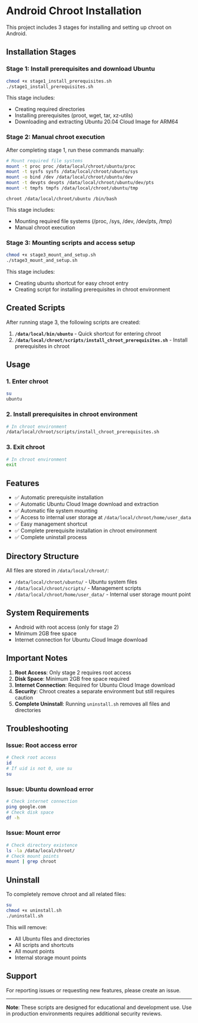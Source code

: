 # Android Chroot Installation

This project includes 3 stages for installing and setting up chroot on Android.

## Installation Stages

### Stage 1: Install prerequisites and download Ubuntu

```bash
chmod +x stage1_install_prerequisites.sh
./stage1_install_prerequisites.sh
```

This stage includes:
- Creating required directories
- Installing prerequisites (proot, wget, tar, xz-utils)
- Downloading and extracting Ubuntu 20.04 Cloud Image for ARM64

### Stage 2: Manual chroot execution

After completing stage 1, run these commands manually:

```bash
# Mount required file systems
mount -t proc proc /data/local/chroot/ubuntu/proc
mount -t sysfs sysfs /data/local/chroot/ubuntu/sys
mount -o bind /dev /data/local/chroot/ubuntu/dev
mount -t devpts devpts /data/local/chroot/ubuntu/dev/pts
mount -t tmpfs tmpfs /data/local/chroot/ubuntu/tmp
```
```
chroot /data/local/chroot/ubuntu /bin/bash
```

This stage includes:
- Mounting required file systems (/proc, /sys, /dev, /dev/pts, /tmp)
- Manual chroot execution

### Stage 3: Mounting scripts and access setup

```bash
chmod +x stage3_mount_and_setup.sh
./stage3_mount_and_setup.sh
```

This stage includes:
- Creating ubuntu shortcut for easy chroot entry
- Creating script for installing prerequisites in chroot environment

## Created Scripts

After running stage 3, the following scripts are created:

1. **`/data/local/bin/ubuntu`** - Quick shortcut for entering chroot
2. **`/data/local/chroot/scripts/install_chroot_prerequisites.sh`** - Install prerequisites in chroot

## Usage

### 1. Enter chroot
```bash
su
ubuntu
```

### 2. Install prerequisites in chroot environment
```bash
# In chroot environment
/data/local/chroot/scripts/install_chroot_prerequisites.sh
```

### 3. Exit chroot
```bash
# In chroot environment
exit
```

## Features

- ✅ Automatic prerequisite installation
- ✅ Automatic Ubuntu Cloud Image download and extraction
- ✅ Automatic file system mounting
- ✅ Access to internal user storage at `/data/local/chroot/home/user_data`
- ✅ Easy management shortcut
- ✅ Complete prerequisite installation in chroot environment
- ✅ Complete uninstall process

## Directory Structure

All files are stored in `/data/local/chroot/`:
- `/data/local/chroot/ubuntu/` - Ubuntu system files
- `/data/local/chroot/scripts/` - Management scripts
- `/data/local/chroot/home/user_data/` - Internal user storage mount point

## System Requirements

- Android with root access (only for stage 2)
- Minimum 2GB free space
- Internet connection for Ubuntu Cloud Image download

## Important Notes

1. **Root Access**: Only stage 2 requires root access
2. **Disk Space**: Minimum 2GB free space required
3. **Internet Connection**: Required for Ubuntu Cloud Image download
4. **Security**: Chroot creates a separate environment but still requires caution
5. **Complete Uninstall**: Running `uninstall.sh` removes all files and directories

## Troubleshooting

### Issue: Root access error
```bash
# Check root access
id
# If uid is not 0, use su
su
```

### Issue: Ubuntu download error
```bash
# Check internet connection
ping google.com
# Check disk space
df -h
```

### Issue: Mount error
```bash
# Check directory existence
ls -la /data/local/chroot/
# Check mount points
mount | grep chroot
```

## Uninstall

To completely remove chroot and all related files:

```bash
su
chmod +x uninstall.sh
./uninstall.sh
```

This will remove:
- All Ubuntu files and directories
- All scripts and shortcuts
- All mount points
- Internal storage mount points

## Support

For reporting issues or requesting new features, please create an issue.

---

**Note**: These scripts are designed for educational and development use. Use in production environments requires additional security reviews. 
